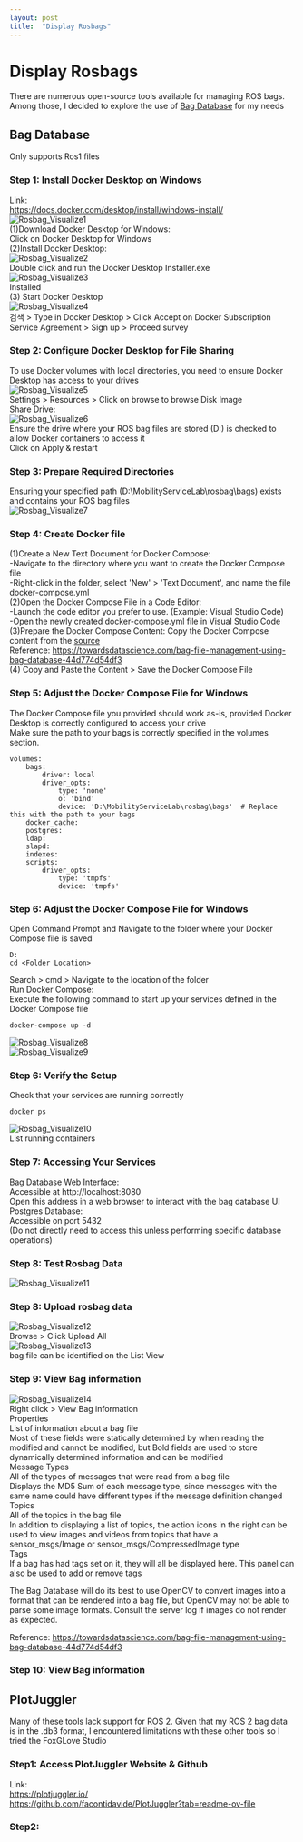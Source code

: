 ```yaml
---
layout: post
title:  "Display Rosbags"
---
```


# Display Rosbags
There are numerous open-source tools available for managing ROS bags. <br/>
Among those, I decided to explore the use of [Bag Database](https://github.com/swri-robotics/bag-database) for my needs <br/>

## Bag Database
Only supports Ros1 files <br/>
### Step 1: Install Docker Desktop on Windows
Link: <br/>
https://docs.docker.com/desktop/install/windows-install/ <br/>
![Rosbag_Visualize1](https://github.com/growingpenguin/growingpenguin.github.io/assets/110277903/ddf82509-5cf4-43ac-a2cc-eac885c60d12) <br/>
(1)Download Docker Desktop for Windows: <br/>
Click on Docker Desktop for Windows <br/>
(2)Install Docker Desktop: <br/>
![Rosbag_Visualize2](https://github.com/growingpenguin/growingpenguin.github.io/assets/110277903/9b7eb461-5bc3-4759-b494-cb68ef259830) <br/>
Double click and run the Docker Desktop Installer.exe <br/>
![Rosbag_Visualize3](https://github.com/growingpenguin/growingpenguin.github.io/assets/110277903/88af4700-fa24-4f0c-a720-db9add99843d) <br/>
Installed <br/>
(3) Start Docker Desktop <br/>
![Rosbag_Visualize4](https://github.com/growingpenguin/growingpenguin.github.io/assets/110277903/dd6efaa5-6b69-4834-a289-fa98b916b33e) <br/>
검색 > Type in Docker Desktop > Click Accept on Docker Subscription Service Agreement > Sign up > Proceed survey <br/>
### Step 2: Configure Docker Desktop for File Sharing
To use Docker volumes with local directories, you need to ensure Docker Desktop has access to your drives <br/>
![Rosbag_Visualize5](https://github.com/growingpenguin/growingpenguin.github.io/assets/110277903/ed5e958d-3ab3-4e89-9766-584ff3112b6e) <br/>
Settings > Resources > Click on browse to browse Disk Image <br/>
Share Drive:  <br/>
![Rosbag_Visualize6](https://github.com/growingpenguin/growingpenguin.github.io/assets/110277903/a33b886f-b3c2-462c-a84f-4cecc5127b50) <br/>
Ensure the drive where your ROS bag files are stored (D:\) is checked to allow Docker containers to access it <br/>
Click on Apply & restart <br/>
### Step 3: Prepare Required Directories
Ensuring your specified path (D:\MobilityServiceLab\rosbag\bags) exists and contains your ROS bag files <br/>
![Rosbag_Visualize7](https://github.com/growingpenguin/growingpenguin.github.io/assets/110277903/c69810e4-6524-402e-ba51-f6e27ad65a80) <br/>

### Step 4: Create Docker file 
(1)Create a New Text Document for Docker Compose: <br/>
-Navigate to the directory where you want to create the Docker Compose file <br/>
-Right-click in the folder, select 'New' > 'Text Document', and name the file docker-compose.yml <br/>
(2)Open the Docker Compose File in a Code Editor: <br/>
-Launch the code editor you prefer to use. (Example: Visual Studio Code) <br/>
-Open the newly created docker-compose.yml file in Visual Studio Code <br/>
(3)Prepare the Docker Compose Content:
Copy the Docker Compose content from the [source](https://gist.githubusercontent.com/cuongld2/c7f14474b301f8db7e213ccf829bba89/raw/2c41391312e363d7c1dae0b0838c0a554effd865/gistfile1.txt) <br/>
Reference: https://towardsdatascience.com/bag-file-management-using-bag-database-44d774d54df3 <br/>
(4) Copy and Paste the Content > Save the Docker Compose File <br/>

### Step 5: Adjust the Docker Compose File for Windows
The Docker Compose file you provided should work as-is, provided Docker Desktop is correctly configured to access your drive <br/>
Make sure the path to your bags is correctly specified in the volumes section. 
```
volumes:
    bags:
        driver: local
        driver_opts:
            type: 'none'
            o: 'bind'
            device: 'D:\MobilityServiceLab\rosbag\bags'  # Replace this with the path to your bags
    docker_cache:
    postgres:
    ldap:
    slapd:
    indexes:
    scripts:
        driver_opts:
            type: 'tmpfs'
            device: 'tmpfs'
```
### Step 6: Adjust the Docker Compose File for Windows
Open Command Prompt and Navigate to the folder where your Docker Compose file is saved <br/>
```
D:
cd <Folder Location> 
```
Search > cmd > Navigate to the location of the folder <br/>
Run Docker Compose: <br/>
Execute the following command to start up your services defined in the Docker Compose file <br/>
```
docker-compose up -d
```
![Rosbag_Visualize8](https://github.com/growingpenguin/growingpenguin.github.io/assets/110277903/d25068e7-d12a-4ca7-aeb3-fde09f56f3d1) <br/>
![Rosbag_Visualize9](https://github.com/growingpenguin/growingpenguin.github.io/assets/110277903/ed16b1ea-d3a0-4842-8a6b-111530f7e8dd) <br/>

### Step 6: Verify the Setup
Check that your services are running correctly <br/>
```
docker ps
```
![Rosbag_Visualize10](https://github.com/growingpenguin/growingpenguin.github.io/assets/110277903/7568a0b2-34ee-4914-8d98-066ed1a11d90) <br/>
List running containers <br/>
### Step 7: Accessing Your Services
Bag Database Web Interface:  <br/>
Accessible at http://localhost:8080 <br/>
Open this address in a web browser to interact with the bag database UI <br/>
Postgres Database: <br/>
Accessible on port 5432 <br/>
(Do not directly need to access this unless performing specific database operations) <br/>
### Step 8: Test Rosbag Data
![Rosbag_Visualize11](https://github.com/growingpenguin/growingpenguin.github.io/assets/110277903/a831b13d-b4c8-4f89-bbee-f053fc33e212) <br/>
### Step 8: Upload rosbag data 
![Rosbag_Visualize12](https://github.com/growingpenguin/growingpenguin.github.io/assets/110277903/cd528585-b557-47ea-beef-9ad247c32b4e) <br/>
Browse > Click Upload All <br/>
![Rosbag_Visualize13](https://github.com/growingpenguin/growingpenguin.github.io/assets/110277903/9df4219b-0ade-441b-9e63-f4533ab6bd9f) <br/>
bag file can be identified on the List View <br/>
### Step 9: View Bag information
![Rosbag_Visualize14](https://github.com/growingpenguin/growingpenguin.github.io/assets/110277903/792daf52-01b3-4b21-95bc-a8823341470e) <br/>
Right click > View Bag information <br/>
Properties <br/>
List of information about a bag file <br/>
Most of these fields were statically determined by when reading the modified and cannot be modified, but Bold fields are used to store dynamically determined information and can be modified <br/>
Message Types <br/>
All of the types of messages that were read from a bag file <br/>
Displays the MD5 Sum of each message type, since messages with the same name could have different types if the message definition changed <br/>
Topics <br/>
All of the topics in the bag file<br/>
In addition to displaying a list of topics, the action icons in the right can be used to view images and videos from topics that have a sensor_msgs/Image or sensor_msgs/CompressedImage type <br/>
Tags <br/>
If a bag has had tags set on it, they will all be displayed here. This panel can also be used to add or remove tags <br/>

The Bag Database will do its best to use OpenCV to convert images into a format that can be rendered into a bag file, but OpenCV may not be able to parse some image formats. Consult the server log if images do not render as expected.

Reference: https://towardsdatascience.com/bag-file-management-using-bag-database-44d774d54df3 <br/>
### Step 10: View Bag information



## PlotJuggler
Many of these tools lack support for ROS 2. Given that my ROS 2 bag data is in the .db3 format, I encountered limitations with these other tools so I tried the FoxGLove Studio <br/> 
### Step1: Access PlotJuggler Website & Github  
Link:  <br/>
https://plotjuggler.io/ <br/>
https://github.com/facontidavide/PlotJuggler?tab=readme-ov-file <br/>

### Step2: 

